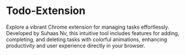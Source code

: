 # Todo-Extension
Explore a vibrant Chrome extension for managing tasks effortlessly. Developed by Suhaas Nv, this intuitive tool includes features for adding, completing, and deleting tasks with colorful animations, enhancing productivity and user experience directly in your browser.
